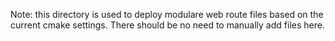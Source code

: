 Note: this directory is used to deploy modulare web route files based on the
current cmake settings. There should be no need to manually add files here.
